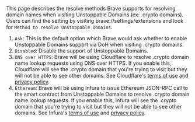 This page describes the resolve methods Brave supports for resolving domain names when visiting Unstoppable Domains (ex: .crypto domains).
Users can find the setting by visiting brave://settings/extensions and look for `Method to resolve Unstoppable Domains`.

1. `Ask`: This is the default option which Brave would ask whether to enable Unstoppable Domains support via DoH when visiting .crypto domains.
2. `Disabled`: Disable the support of Unstoppable Domains.
3. `DNS over HTTPS`: Brave will be using Cloudflare to resolve .crypto domain name lookup requests using DNS over HTTPS. If you enable this, Cloudflare will see the .crypto domain that you're trying to visit but they will not be able to see other domains. See Cloudflare's [terms of use](https://www.cloudflare.com/en-ca/distributed-web-gateway-terms/) and [privacy policy](https://www.cloudflare.com/en-ca/privacypolicy/).
4. `Ethereum`: Brave will be using Infura to issue Ethereum JSON-RPC call to the smart contract from Unstoppable Domains to resolve .crypto domain name lookup requests. If you enable this, Infura will see the .crypto domain that you're trying to visit but they will not be able to see other domains. See Infura's [terms of use](https://consensys.net/terms-of-use) and [privacy policy](https://consensys.net/privacy-policy/).